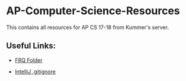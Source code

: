 # AP-Computer-Science-Resources

This contains all resources for AP CS 17-18 from Kummer's server.

## Useful Links:

* [FRQ Folder](https://github.com/MJVL/AP-Computer-Science-Resources/tree/master/APfreeresponse)

* [IntelliJ .gitignore](https://github.com/MJVL/AP-Computer-Science-Resources/blob/master/.gitignore)

